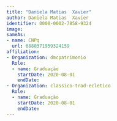 ```yaml
---
title: "Daniela Matias  Xavier"
author: Daniela Matias  Xavier
identifier: 0000-0002-7858-9324
image: 
sameAs:
- name: CNPq
  url: 6880371959324159
affiliation:
- Organization: dmcpatrimonio
  Role:
  - name: Graduação
    startDate: 2020-08-01
    endDate: 
- Organization: classico-trad-ecletico
  Role:
  - name: Graduação
    startDate: 2020-08-01
    endDate: 
---
```




